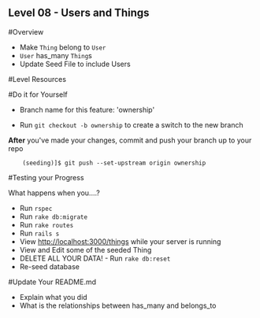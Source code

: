 Level 08 - Users and Things
-----------

#Overview
* Make ```Thing``` belong to ```User```
* ```User``` has_many ```Thing```s
* Update Seed File to include Users

#Level Resources



#Do it for Yourself

* Branch name for this feature: 'ownership'

* Run ```git checkout -b ownership``` to create a switch to the new branch


__After__ you've made your changes, commit and push your branch up to your repo

```
	(seeding)]$ git push --set-upstream origin ownership
```

#Testing your Progress

What happens when you....?

* Run ```rspec```
* Run ```rake db:migrate```
* Run ```rake routes```
* Run ```rails s```
* View [http://localhost:3000/things](http://localhost:3000/things) while your server is running
* View and Edit some of the seeded Thing
* DELETE ALL YOUR DATA! - Run ```rake db:reset```
* Re-seed database

#Update Your README.md

* Explain what you did
* What is the relationships between has_many and belongs_to



